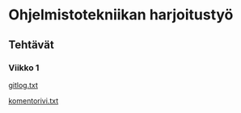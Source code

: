 # Ohjelmistotekniikan harjoitustyö

## Tehtävät

### Viikko 1

[gitlog.txt](https://github.com/olevaltt/ot-harjoitustyo_syksy_2021/blob/master/laskarit/viikko1/gitlog.txt)

[komentorivi.txt](https://github.com/olevaltt/ot-harjoitustyo_syksy_2021/blob/master/laskarit/viikko1/komentorivi.txt)


